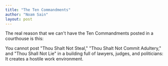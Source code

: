 ```yaml
---
title: "The Ten Commandments"
author: "Noam Sain"
layout: post
---
```


The real reason that we can't have the Ten Commandments posted in a courthouse is this:

You cannot post "Thou Shalt Not Steal," "Thou Shalt Not Commit Adultery," and "Thou Shall Not Lie" in a building full of lawyers, judges, and politicians: It creates a hostile work environment.
